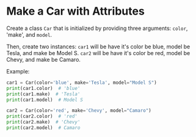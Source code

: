 # Make a Car with Attributes

Create a class `Car` that is initialized by providing three arguments: `color`, 'make', and `model`.

Then, create two instances:
`car1` will be have it's color be blue, model be Tesla, and make be Model S.
`car2` will be have it's color be red, model be Chevy, and make be Camaro.

Example:

```python
car1 = Car(color='blue', make='Tesla', model="Model S")
print(car1.color)  # 'blue'
print(car1.make)  # 'Tesla'
print(car1.model)  # Model S

car2 = Car(color='red', make='Chevy', model="Camaro")
print(car2.color)  # 'red'
print(car2.make)  # 'Chevy'
print(car2.model)  # Camaro
```
